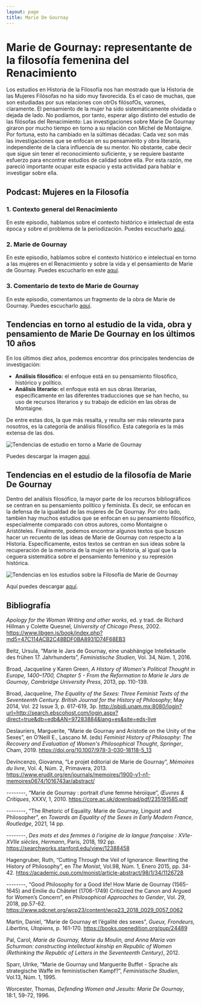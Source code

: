 ```yaml
---
layout: page
title: Marie De Gournay
---
```


# Marie de Gournay: representante de la filosofía femenina del Renacimiento

Los estudios en Historia de la Filosofía nos han mostrado que la Historia de las Mujeres Filósofas no ha sido muy favorecida. Es el caso de muchas, que son estudiadas por sus relaciones con otrOs filósofOs, varones, claramente. El pensamiento de la mujer ha sido sistemáticamente olvidada o dejada de lado. No podíamos, por tanto, esperar algo distinto del estudio de las filósofas del Renacimiento: Las investigaciones sobre Marie De Gournay giraron por mucho tiempo en torno a su relación con Michel de Montaigne. 
Por fortuna, esto ha cambiado en la súltimas décadas: Cada vez son más las investigaciones que se enfocan en su pensamiento y obra literaria, independiente de la clara influencia de su mentor. 
No obstante, cabe decir que sigue sin tener el reconocimiento suficiente, y se requiere bastante esfuerzo para encontrar estudios de calidad sobre ella. Por esta razón, me pareció importante ocupar este espacio y esta actividad para hablar e investigar sobre ella.

## Podcast: Mujeres en la Filosofía

### 1. Contexto general del Renacimiento

En este episodio, hablamos sobre el contexto histórico e intelectual de esta época y sobre el problema de la periodización. Puedes escucharlo [aquí](https://drive.google.com/file/d/1xARlCQw2NNJ96xegMZxA-0CA2gKu8IRk/view?usp=sharing).

### 2. Marie de Gournay

En este episodio, hablamos sobre el contexto histórico e intelectual en torno a las mujeres en el Renacimiento y sobre la vida y el pensamiento de Marie de Gournay. Puedes escucharlo en este [aquí](https://drive.google.com/file/d/1vOXxF1dYDOdUq0OjEM4fOGuRenpj6JT6/view?usp=sharing).

### 3. Comentario de texto de Marie de Gournay

En este episodio, comentamos un fragmento de la obra de Marie de Gournay. Puedes escucharlo [aquí](https://drive.google.com/file/d/1LaWn0pU_hxiOxXHqdbi25SUPIhdmnXt7/view?usp=sharing).


## Tendencias en torno al estudio de la vida, obra y pensamiento de Marie De Gournay en los últimos 10 años
En los últimos diez años, podemos encontrar dos principales tendencias de investigación:
- **Análisis filosófico:** el enfoque está en su pensamiento filosófico, histórico y político.
- **Análisis literario:** el enfoque está en sus obras literarias, específicamente en las diferentes traducciones que se han hecho, su uso de recursos literarios y su trabajo de edición en las obras de Montaigne.

De entre estas dos, la que más resalta, y resulta ser más relevante para nosotros, es la categoría de análisis filosófico.
Esta categoría es la más extensa de las dos.

![Tendencias de estudio en torno a Marie de Gournay](https://user-images.githubusercontent.com/84293360/120122825-e8bb0280-c170-11eb-9abc-4b04ce4741d8.png)

Puedes descargar la imagen [aquí](https://drive.google.com/file/d/1WjFaLmGXiUUXGGgJQZ3YSzyN8rSbmJPD/view?usp=sharing).

## Tendencias en el estudio de la filosofía de Marie De Gournay
Dentro del análisis filosófico, la mayor parte de los recursos bibliográficos se centran en su pensamiento político y feminista. 
Es decir, se enfocan en la defensa de la igualdad de las mujeres de De Gournay. 
Por otro lado, también hay muchos estudios que se enfocan en su pensamiento filosófico, especialmente comparado con otros autores, como Montaigne o Aristóteles.
Finalmente, podemos encontrar algunos textos que buscan hacer un recuento de las ideas de Marie de Gournay con respecto a la Historia. 
Específicamente, estos textos se centran en sus ideas sobre la recuperación de la memoria de la mujer en la Historia, al igual que la ceguera sistemática sobre el pensamiento femenino y su represión histórica.

![Tendencias en los estudios sobre la Filosofía de Marie de Gournay](https://user-images.githubusercontent.com/84293360/120122823-e8226c00-c170-11eb-958a-acb9b1a48955.png)

Aquí puedes descargar [aquí](https://drive.google.com/file/d/1dnUBZESd4cojObS4BmOVV7RUh48LkFR5/view?usp=sharing).



## Bibliografía
*Apology for the Woman Writing and other works*, ed. y trad. de Richard Hillman y Colette Quesnel, *University of Chicago Press*, 2002. https://www.libgen.is/book/index.php?md5=47C114ACB2C48BDF0BA8931D74F68EB3

Beitz, Ursula, “Marie le Jars de Gournay, eine unabhängige Intellektuelle des frühen 17. Jahrhunderts”, *Feministische Studien*, Vol. 34, Núm. 1, 2016.

Broad, Jacqueline y Karen Green, *A History of Women's Political Thought in Europe, 1400–1700, Chapter 5 - From the Reformation to Marie le Jars de Gournay*, *Cambridge University Press*, 2013, pp. 110-139.

Broad, Jacqueline, *The Equality of the Sexes: Three Feminist Texts of the Seventeenth Century. British Journal for the History of Philosophy*; May 2014, Vol. 22 Issue 3, p. 617-619, 3p. http://pbidi.unam.mx:8080/login?url=http://search.ebscohost.com/login.aspx?direct=true&db=edb&AN=97283884&lang=es&site=eds-live

Deslauriers, Marguerite, “Marie de Gournay and Aristotle on the Unity of the Sexes”, en O’Neill E., Lascano M. (eds) *Feminist History of Philosophy: The Recovery and Evaluation of Women's Philosophical Thought*, *Springer*, Cham, 2019. https://doi.org/10.1007/978-3-030-18118-5_13

Devincenzo, Giovanna, “Le projet éditorial de Marie de Gournay”, *Mémoires du livre*, Vol. 4, Núm. 2, Primavera, 2013. https://www.erudit.org/en/journals/memoires/1900-v1-n1-memoires0674/1016743ar/abstract/

--------, “Marie de Gournay : portrait d’une femme héroïque”, *Œuvres & Critiques*, XXXV, 1, 2010. https://core.ac.uk/download/pdf/235191585.pdf

--------, “The Rhetoric of Equality. Marie de Gournay, Linguist and Philosopher”, en *Towards an Equality of the Sexes in Early Modern France*, *Routledge*, 2021, 14 pp.

--------, *Des mots et des femmes à l'origine de la langue française : XVIe-XVIIe siècles*, *Hermann*, Paris, 2018, 192 pp. https://searchworks.stanford.edu/view/12388458

Hagengruber, Ruth, “Cutting Through the Veil of Ignorance: Rewriting the History of Philosophy”, en *The Monist*, Vol.98, Núm. 1, Enero 2015, pp. 34-42. https://academic.oup.com/monist/article-abstract/98/1/34/1126728

--------, “Good Philosophy for a Good life! How Marie de Gournay (1565-1645) and Emilie du Châtelet (1706-1749) Criticized the Canon and Argued for Women’s Concern”, en *Philosophical Approaches to Gender*, Vol. 29, 2018, pp.57-62. https://www.pdcnet.org/wcp23/content/wcp23_2018_0029_0057_0062

Martin, Daniel, “Marie de Gournay et l’égalité des sexes”, *Gueux, Frondeurs, Libertins, Utopiens*, p. 161-170. https://books.openedition.org/pup/24489

Pal, Carol, *Marie de Gournay, Marie du Moulin, and Anna Maria van Schurman: constructing intellectual kinship en Republic of Women (Rethinking the Republic of Letters in the Seventeenth Century)*, 2012.

Sparr, Ulrike, “Marie de Gournay und Marguerite Buffet - Sprache als strategische Waffe im feministischen Kampf?”, *Feministische Studien*, Vol.13, Núm. 1, 1995.

Worcester, Thomas, *Defending Women and Jesuits: Marie De Gournay*, 18:1, 59-72, 1996.

